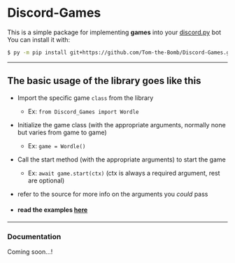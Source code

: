 # Discord-Games

This is a simple package for implementing **games** into your [discord.py](https://github.com/Rapptz/discord.py) bot<br/>
You can install it with:
```bash
$ py -m pip install git+https://github.com/Tom-the-Bomb/Discord-Games.git
```
---
## The basic usage of the library goes like this
- Import the specific game `class` from the library
    - Ex: `from Discord_Games import Wordle`
- Initialize the game class (with the appropriate arguments, normally none but varies from game to game)
    - Ex: `game = Wordle()`
- Call the start method (with the appropriate arguments) to start the game
    - Ex: `await game.start(ctx)` (ctx is always a required argument, rest are optional)<br/>
- refer to the source for more info on the arguments you *could* pass

- #### read the examples [here](https://github.com/Tom-the-Bomb/Discord-Games/blob/master/examples/examples.py)<br/>
---
### Documentation
Coming soon...!